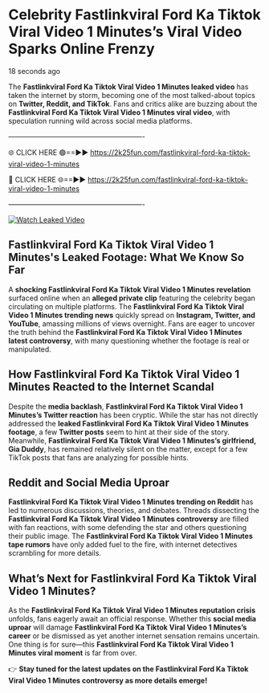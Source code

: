# Celebrity Fastlinkviral Ford Ka Tiktok Viral Video 1 Minutes’s Viral Video Sparks Online Frenzy

18 seconds ago

The **Fastlinkviral Ford Ka Tiktok Viral Video 1 Minutes leaked video** has taken the internet by storm, becoming one of the most talked-about topics on **Twitter, Reddit, and TikTok**. Fans and critics alike are buzzing about the **Fastlinkviral Ford Ka Tiktok Viral Video 1 Minutes viral video**, with speculation running wild across social media platforms.

———————————————————-

🌐 CLICK HERE 🟢==►► https://2k25fun.com/fastlinkviral-ford-ka-tiktok-viral-video-1-minutes

🔴 CLICK HERE 🌐==►► https://2k25fun.com/fastlinkviral-ford-ka-tiktok-viral-video-1-minutes

———————————————————-

[![Watch Leaked Video](https://miro.medium.com/v2/resize:fit:828/format:webp/1*cilzJN44JGOrTw9NJCrNHA.gif "Watch Leaked Video")](https://2k25fun.com/fastlinkviral-ford-ka-tiktok-viral-video-1-minutes)

## **Fastlinkviral Ford Ka Tiktok Viral Video 1 Minutes's Leaked Footage: What We Know So Far**  
A **shocking Fastlinkviral Ford Ka Tiktok Viral Video 1 Minutes revelation** surfaced online when an **alleged private clip** featuring the celebrity began circulating on multiple platforms. The **Fastlinkviral Ford Ka Tiktok Viral Video 1 Minutes trending news** quickly spread on **Instagram, Twitter, and YouTube**, amassing millions of views overnight. Fans are eager to uncover the truth behind the **Fastlinkviral Ford Ka Tiktok Viral Video 1 Minutes latest controversy**, with many questioning whether the footage is real or manipulated.  

## **How Fastlinkviral Ford Ka Tiktok Viral Video 1 Minutes Reacted to the Internet Scandal**  
Despite the **media backlash**, **Fastlinkviral Ford Ka Tiktok Viral Video 1 Minutes’s Twitter reaction** has been cryptic. While the star has not directly addressed the **leaked Fastlinkviral Ford Ka Tiktok Viral Video 1 Minutes footage**, a few **Twitter posts** seem to hint at their side of the story. Meanwhile, **Fastlinkviral Ford Ka Tiktok Viral Video 1 Minutes’s girlfriend, Gia Duddy**, has remained relatively silent on the matter, except for a few TikTok posts that fans are analyzing for possible hints.  

## **Reddit and Social Media Uproar**  
**Fastlinkviral Ford Ka Tiktok Viral Video 1 Minutes trending on Reddit** has led to numerous discussions, theories, and debates. Threads dissecting the **Fastlinkviral Ford Ka Tiktok Viral Video 1 Minutes controversy** are filled with fan reactions, with some defending the star and others questioning their public image. The **Fastlinkviral Ford Ka Tiktok Viral Video 1 Minutes tape rumors** have only added fuel to the fire, with internet detectives scrambling for more details.  

## **What’s Next for Fastlinkviral Ford Ka Tiktok Viral Video 1 Minutes?**  
As the **Fastlinkviral Ford Ka Tiktok Viral Video 1 Minutes reputation crisis** unfolds, fans eagerly await an official response. Whether this **social media uproar** will damage **Fastlinkviral Ford Ka Tiktok Viral Video 1 Minutes’s career** or be dismissed as yet another internet sensation remains uncertain. One thing is for sure—this **Fastlinkviral Ford Ka Tiktok Viral Video 1 Minutes viral moment** is far from over.  

👉 **Stay tuned for the latest updates on the Fastlinkviral Ford Ka Tiktok Viral Video 1 Minutes controversy as more details emerge!**  